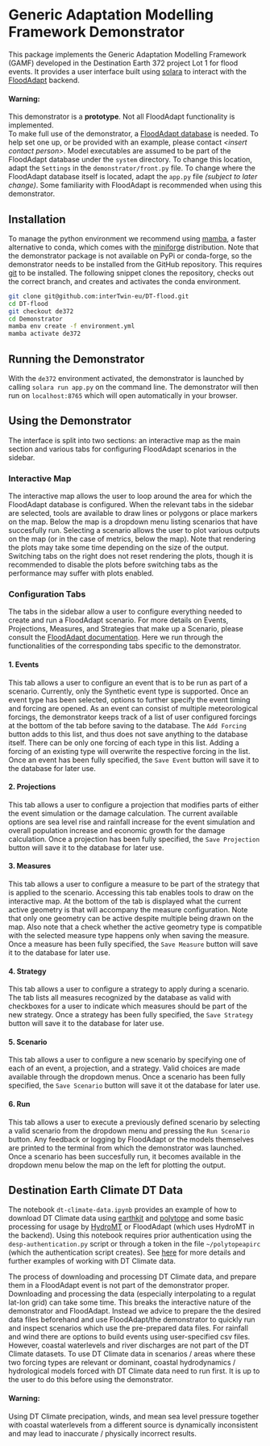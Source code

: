Generic Adaptation Modelling Framework Demonstrator
===================================================

This package implements the Generic Adaptation Modelling Framework (GAMF) developed in the Destination Earth 372 project Lot 1 for flood events. It provides a user interface built using [solara](https://solara.dev/) to interact with the [FloodAdapt](https://github.com/Deltares-research/FloodAdapt) backend.
#### **Warning**:
This demonstrator is a **prototype**. Not all FloodAdapt functionality is implemented.  
To make full use of the demonstrator, a [FloodAdapt database](https://github.com/Deltares-research/FloodAdapt?tab=readme-ov-file#configure-database) is needed. To help set one up, or be provided with an example, please contact *\<insert contact person\>*. Model executables are assumed to be part of the FloodAdapt database under the `system` directory. To change this location, adapt the `Settings` in the `demonstrator/front.py` file. To change where the FloodAdapt database itself is located, adapt the `app.py` file *(subject to later change)*. Some familiarity with FloodAdapt is recommended when using this demonstrator.


Installation
------------------------

To manage the python environment we recommend using [mamba](https://mamba.readthedocs.io/en/latest/), a faster alternative to conda, which comes with the [miniforge](https://conda-forge.org/download/) distribution. Note that the demonstrator package is not available on PyPi or conda-forge, so the demonstrator needs to be installed from the GitHub repository. This requires [git](https://git-scm.com/) to be installed. The following snippet clones the repository, checks out the correct branch, and creates and activates the conda environment.

```bash
git clone git@github.com:interTwin-eu/DT-flood.git
cd DT-flood
git checkout de372
cd Demonstrator
mamba env create -f environment.yml
mamba activate de372
```

Running the Demonstrator
------------------------

With the `de372` environment activated, the demonstrator is launched by calling `solara run app.py` on the command line. The demonstrator will then run on `localhost:8765` which will open automatically in your browser.

Using the Demonstrator
----------------------

The interface is split into two sections: an interactive map as the main section and various tabs for configuring FloodAdapt scenarios in the sidebar.

### Interactive Map

The interactive map allows the user to loop around the area for which the FloodAdapt database is configured. When the relevant tabs in the sidebar are selected, tools are available to draw lines or polygons or place markers on the map. Below the map is a dropdown menu listing scenarios that have succesfully run. Selecting a scenario allows the user to plot various outputs on the map (or in the case of metrics, below the map). Note that rendering the plots may take some time depending on the size of the output. Switching tabs on the right does not reset rendering the plots, though it is recommended to disable the plots before switching tabs as the performance may suffer with plots enabled.

### Configuration Tabs

The tabs in the sidebar allow a user to configure everything needed to create and run a FloodAdapt scenario. For more details on Events, Projections, Measures, and Strategies that make up a Scenario, please consult the [FloodAdapt documentation](https://deltares-research.github.io/FloodAdapt/). Here we run through the functionalities of the corresponding tabs specific to the demonstrator.

#### 1. Events

This tab allows a user to configure an event that is to be run as part of a scenario. Currently, only the Synthetic event type is supported. Once an event type has been selected, options to further specify the event timing and forcing are opened. As an event can consist of multiple meteorological forcings, the demonstrator keeps track of a list of user configured forcings at the bottom of the tab before saving to the database. The `Add Forcing` button adds to this list, and thus does not save anything to the database itself. There can be only one forcing of each type in this list. Adding a forcing of an existing type will overwrite the respective forcing in the list. Once an event has been fully specified, the `Save Event` button will save it to the database for later use.

#### 2. Projections

This tab allows a user to configure a projection that modifies parts of either the event simulation or the damage calculation. The current available options are sea level rise and rainfall increase for the event simulation and overall population increase and economic growth for the damage calculation. Once a projection has been fully specified, the `Save Projection` button will save it to the database for later use.

#### 3. Measures

This tab allows a user to configure a measure to be part of the strategy that is applied to the scenario. Accessing this tab enables tools to draw on the interactive map. At the bottom of the tab is displayed what the current active geometry is that will accompany the measure configuration. Note that only one geometry can be active despite multiple being drawn on the map. Also note that a check whether the active geometry type is compatible with the selected measure type happens only when saving the measure. Once a measure has been fully specified, the `Save Measure` button will save it to the database for later use.

#### 4. Strategy

This tab allows a user to configure a strategy to apply during a scenario. The tab lists all measures recognized by the database as valid with checkboxes for a user to indicate which measures should be part of the new strategy. Once a strategy has been fully specified, the `Save Strategy` button will save it to the database for later use.

#### 5. Scenario

This tab allows a user to configure a new scenario by specifying one of each of an event, a projection, and a strategy. Valid choices are made available through the dropdown menus. Once a scenario has been fully specified, the `Save Scenario` button will save it ot the database for later use.

#### 6. Run

This tab allows a user to execute a previously defined scenario by selecting a valid scenario from the dropdown menu and pressing the `Run Scenario` button. Any feedback or logging by FloodAdapt or the models themselves are printed to the terminal from which the demonstrator was launched. Once a scenario has been succesfully run, it becomes available in the dropdown menu below the map on the left for plotting the output.

Destination Earth Climate DT Data
---------------------------------

The notebook `dt-climate-data.ipynb` provides an example of how to download DT Climate data using [earthkit](https://earthkit.readthedocs.io/en/latest/index.html) and [polytope](https://polytope.readthedocs.io/en/latest/) and some basic processing for usage by [HydroMT](https://github.com/Deltares/hydromt) or FloodAdapt (which uses HydroMT in the backend). Using this notebook requires prior authentication using the `desp-authentication.py` script or through a token in the file `~/polytopeapirc` (which the authentication script creates). See [here](https://github.com/destination-earth-digital-twins/polytope-examples) for more details and further examples of working with DT Climate data.

The process of downloading and processing DT Climate data, and prepare them in a FloodAdapt event is not part of the demonstrator proper. Downloading and processing the data (especially interpolating to a regulat lat-lon grid) can take some time. This breaks the interactive nature of the demonstrator and FloodAdapt. Instead we advice to prepare the the desired data files beforehand and use FloodAdapt/the demonstrator to quickly run and inspect scenarios which use the pre-prepared data files. For rainfall and wind there are options to build events using user-specified csv files. However, coastal waterlevels and river discharges are not part of the DT Climate datasets. To use DT Climate data in scenarios / areas where these two forcing types are relevant or dominant, coastal hydrodynamics / hydrological models forced with DT Climate data need to run first. It is up to the user to do this before using the demonstrator.
#### **Warning**:
Using DT Climate precipation, winds, and mean sea level pressure together with coastal waterlevels from a different source is dynamically inconsistent and may lead to inaccurate / physically incorrect results.

 
